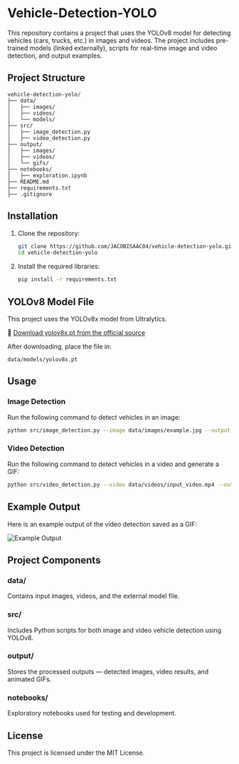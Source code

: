 # Vehicle-Detection-YOLO

This repository contains a project that uses the YOLOv8 model for detecting vehicles (cars, trucks, etc.) in images and videos. The project includes pre-trained models (linked externally), scripts for real-time image and video detection, and output examples.

## Project Structure

```
vehicle-detection-yolo/
├── data/
│   ├── images/
│   ├── videos/
│   └── models/
├── src/
│   ├── image_detection.py
│   ├── video_detection.py
├── output/
│   ├── images/
│   ├── videos/
│   └── gifs/
├── notebooks/
│   ├── exploration.ipynb
├── README.md
├── requirements.txt
├── .gitignore
```

## Installation

1. Clone the repository:
   ```bash
   git clone https://github.com/JACOBISAAC04/vehicle-detection-yolo.git
   cd vehicle-detection-yolo
   ```

2. Install the required libraries:
   ```bash
   pip install -r requirements.txt
   ```

## YOLOv8 Model File

This project uses the YOLOv8x model from Ultralytics.

🔗 [Download yolov8x.pt from the official source](https://github.com/ultralytics/assets/releases/latest)

After downloading, place the file in:

```
data/models/yolov8x.pt
```

## Usage

### Image Detection

Run the following command to detect vehicles in an image:
```bash
python src/image_detection.py --image data/images/example.jpg --output output/images/output_image.jpg
```

### Video Detection

Run the following command to detect vehicles in a video and generate a GIF:
```bash
python src/video_detection.py --video data/videos/input_video.mp4 --output_video output/videos/output_video.mp4 --output_gif output/gifs/output_video.gif
```

## Example Output

Here is an example output of the video detection saved as a GIF:

![Example Output](output/gifs/output_video.gif)

## Project Components

### data/
Contains input images, videos, and the external model file.

### src/
Includes Python scripts for both image and video vehicle detection using YOLOv8.

### output/
Stores the processed outputs — detected images, video results, and animated GIFs.

### notebooks/
Exploratory notebooks used for testing and development.

## License

This project is licensed under the MIT License.
```

